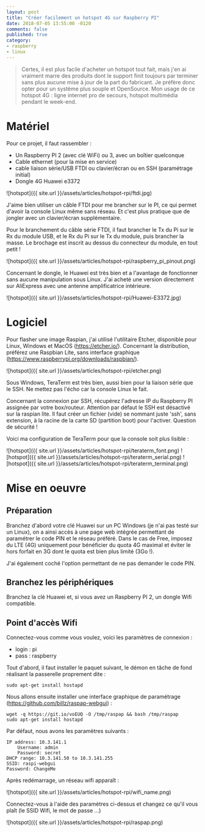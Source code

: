 ```yaml
---
layout: post
title: "Créer facilement un hotspot 4G sur Raspberry PI"
date: 2018-07-05 13:55:00 -0120
comments: false
published: true
category:
- raspberry
- linux
---
```


> Certes, il est plus facile d'acheter un hotspot tout fait, mais j'en ai vraiment marre des produits dont le support finit toujours par
terminer sans plus aucune mise à jour de la part du fabricant. Je préfère donc opter pour un système plus souple et OpenSource. Mon usage de ce hotspot 4G : ligne internet pro de secours, hotspot multimédia pendant le week-end.

# Matériel

Pour ce projet, il faut rassembler :

  * Un Raspberry PI 2 (avec clé WiFi) ou 3, avec un boîtier quelconque
  * Cable ethernet (pour la mise en service)
  * cable liaison série/USB FTDI ou clavier/écran ou en SSH (paramétrage initial)
  * Dongle 4G Huawei e3372

![hotspot]({{ site.url }}/assets/articles/hotspot-rpi/ftdi.jpg)

J'aime bien utiliser un câble FTDI pour me brancher sur le PI, ce qui permet d'avoir la console Linux même sans réseau. Et c'est plus pratique que de jongler avec un clavier/écran supplémentaire.

Pour le branchement du câble série FTDI, il faut brancher le Tx du Pi sur le Rx du module USB, et le Rx du Pi sur le Tx du module, puis brancher la masse. Le brochage est inscrit au dessus du connecteur du module, en tout petit !

![hotspot]({{ site.url }}/assets/articles/hotspot-rpi/raspberry_pi_pinout.png)

Concernant le dongle, le Huawei est très bien et a l'avantage de fonctionner sans aucune manipulation sous Linux. J'ai acheté une version directement sur AliExpress avec une antenne amplificatrice intérieure.

![hotspot]({{ site.url }}/assets/articles/hotspot-rpi/Huawei-E3372.jpg)

# Logiciel

Pour flasher une image Raspian, j'ai utilisé l'utilitaire Etcher, disponible pour Linux, Windows et MacOS (https://etcher.io/).
Concernant la distribution, préférez une Raspbian Lite, sans interface graphique (https://www.raspberrypi.org/downloads/raspbian/).

![hotspot]({{ site.url }}/assets/articles/hotspot-rpi/etcher.png)

Sous Windows, TeraTerm est très bien, aussi bien pour la liaison série que le SSH. Ne mettez pas l'écho car la console Linux le fait.

Concernant la connexion par SSH, récupérez l'adresse IP du Raspberry PI assignée par votre box/routeur. Attention par défaut le SSH est désactivé sur la raspian lite. Il faut créer un fichier (vide) se nommant juste 'ssh', sans extension, à la racine de la carte SD (partition boot) pour l'activer. Question de sécurité !

Voici ma configuration de TeraTerm pour que la console soit plus lisible :

![hotspot]({{ site.url }}/assets/articles/hotspot-rpi/teraterm_font.png)
![hotspot]({{ site.url }}/assets/articles/hotspot-rpi/teraterm_serial.png)
![hotspot]({{ site.url }}/assets/articles/hotspot-rpi/teraterm_terminal.png)

# Mise en oeuvre

## Préparation

Branchez d'abord votre clé Huawei sur un PC Windows (je n'ai pas testé sur un Linux), on a ainsi accès à une page web intégrée
permettant de paramétrer le code PIN et le réseau préféré. Dans le cas de Free, imposez du LTE (4G) uniquement pour bénéficier
du quota 4G maximal et éviter le hors forfait en 3G dont le quota est bien plus limité (3Go !).

J'ai également coché l'option permettant de ne pas demander le code PIN.

## Branchez les périphériques

Branchez la clé Huawei et, si vous avez un Raspberry PI 2, un dongle Wifi compatible.

## Point d'accès Wifi

Connectez-vous comme vous voulez, voici les paramètres de connexion :

 * login : pi
 * pass : raspberry

Tout d'abord, il faut installer le paquet suivant, le démon en tâche de fond réalisant la passerelle
proprement dite :

```shell
sudo apt-get install hostapd
```

Nous allons ensuite installer une interface graphique de paramétrage (https://github.com/billz/raspap-webgui) :

```shell
wget -q https://git.io/voEUQ -O /tmp/raspap && bash /tmp/raspap
sudo apt-get install hostapd
```

Par défaut, nous avons les paramètres suivants :

```
IP address: 10.3.141.1
	Username: admin
	Password: secret
DHCP range: 10.3.141.50 to 10.3.141.255
SSID: raspi-webgui
Password: ChangeMe
```

Après redémarrage, un réseau wifi apparaît :

![hotspot]({{ site.url }}/assets/articles/hotspot-rpi/wifi_name.png)

Connectez-vous à l'aide des paramètres ci-dessus et changez ce qu'il vous plaît (le SSID Wifi, le mot de passe ...)

![hotspot]({{ site.url }}/assets/articles/hotspot-rpi/raspap.png)
